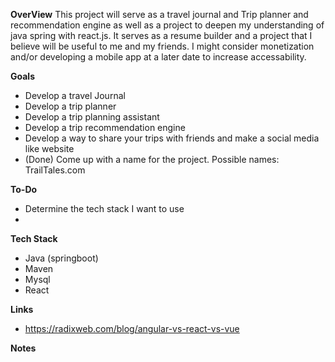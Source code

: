 **OverView**
This project will serve as a travel journal and Trip planner and recommendation engine as well as a project to deepen my understanding of java spring with react.js. It serves as a resume builder and a project that I believe will be useful to me and my friends. I might consider monetization and/or developing a mobile app at a later date to increase accessability.

**Goals**
* Develop a travel Journal
* Develop a trip planner
* Develop a trip planning assistant
* Develop a trip recommendation engine
* Develop a way to share your trips with friends and make a social media like website
* (Done) Come up with a name for the project. Possible names: TrailTales.com

**To-Do**
* Determine the tech stack I want to use
* 

**Tech Stack**
* Java (springboot)
* Maven
* Mysql
* React

**Links**
* https://radixweb.com/blog/angular-vs-react-vs-vue

**Notes**
